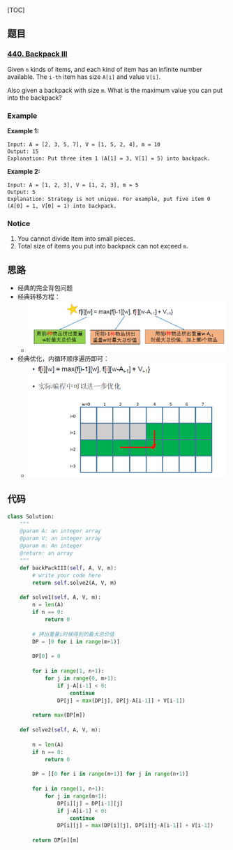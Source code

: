 [TOC]

## 题目

### [440. Backpack III](https://www.lintcode.com/problem/backpack-iii/description)

Given `n` kinds of items, and each kind of item has an infinite number available. The `i-th` item has size `A[i]` and value `V[i]`.

Also given a backpack with size `m`. What is the maximum value you can put into the backpack?

### Example

**Example 1:**

```
Input: A = [2, 3, 5, 7], V = [1, 5, 2, 4], m = 10
Output: 15
Explanation: Put three item 1 (A[1] = 3, V[1] = 5) into backpack.
```

**Example 2:**

```
Input: A = [1, 2, 3], V = [1, 2, 3], m = 5
Output: 5
Explanation: Strategy is not unique. For example, put five item 0 (A[0] = 1, V[0] = 1) into backpack.
```

### Notice

1. You cannot divide item into small pieces.
2. Total size of items you put into backpack can not exceed `m`.

## 思路

* 经典的完全背包问题
* 经典转移方程：
  * ![](../../assets/440.backpack-iii-1.png)
* 经典优化，内循环顺序遍历即可：
  * ![](../../assets/440.backpack-iii-2.png)

## 代码

```python
class Solution:
    """
    @param A: an integer array
    @param V: an integer array
    @param m: An integer
    @return: an array
    """
    def backPackIII(self, A, V, m):
        # write your code here
        return self.solve2(A, V, m)
        
    def solve1(self, A, V, m):
        n = len(A)
        if n == 0:
            return 0
        
        # 拼出重量i时候得到的最大总价值
        DP = [0 for i in range(m+1)]
        
        DP[0] = 0
        
        for i in range(1, n+1):
            for j in range(0, m+1):
                if j-A[i-1] < 0:
                    continue
                DP[j] = max(DP[j], DP[j-A[i-1]] + V[i-1])
                    
        return max(DP[m])
        
    def solve2(self, A, V, m):
        
        n = len(A)
        if n == 0:
            return 0
            
        DP = [[0 for i in range(m+1)] for j in range(n+1)]
        
        for i in range(1, n+1):
            for j in range(m+1):
                DP[i][j] = DP[i-1][j]
                if j-A[i-1] < 0:
                    continue 
                DP[i][j] = max(DP[i][j], DP[i][j-A[i-1]] + V[i-1])
        
        return DP[n][m]
```

